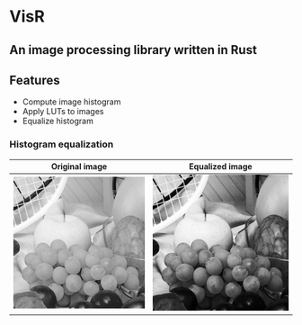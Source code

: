 # VisR

## An image processing library written in Rust

## Features

- Compute image histogram
- Apply LUTs to images
- Equalize histogram

### Histogram equalization
Original image | Equalized image
:---: | :---: 
![Original image](luma.png) | ![Equalized image](equalized.png)